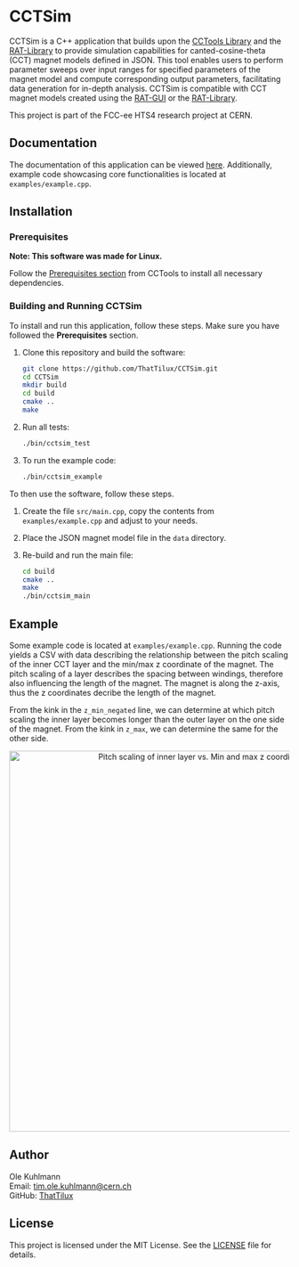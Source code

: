 # CCTSim

CCTSim is a C++ application that builds upon the [CCTools Library](https://github.com/ThatTilux/CCTools) and the [RAT-Library](https://rat-gui.com/library.html) to provide simulation capabilities for canted-cosine-theta (CCT) magnet models defined in JSON. This tool enables users to perform parameter sweeps over input ranges for specified parameters of the magnet model and compute corresponding output parameters, facilitating data generation for in-depth analysis. CCTSim is compatible with CCT magnet models created using the [RAT-GUI](https://rat-gui.com/index.html) or the [RAT-Library](https://rat-gui.com/library.html).

This project is part of the FCC-ee HTS4 research project at CERN.

## Documentation
The documentation of this application can be viewed [here](https://thattilux.github.io/CCTSim/).
Additionally, example code showcasing core functionalities is located at `examples/example.cpp`.

## Installation

### Prerequisites
**Note: This software was made for Linux.**

Follow the [Prerequisites section](https://github.com/ThatTilux/CCTools/blob/main/README.md#prerequisites) from CCTools to install all necessary dependencies.

### Building and Running CCTSim

To install and run this application, follow these steps. Make sure you have followed the **Prerequisites** section.

1. Clone this repository and build the software:
    ```sh
    git clone https://github.com/ThatTilux/CCTSim.git
    cd CCTSim
    mkdir build
    cd build
    cmake ..
    make
    ```

2. Run all tests:
    ```sh
    ./bin/cctsim_test
    ```

3. To run the example code:
    ```sh
    ./bin/cctsim_example
    ```

To then use the software, follow these steps.

1. Create the file `src/main.cpp`, copy the contents from `examples/example.cpp` and adjust to your needs.

2. Place the JSON magnet model file in the `data` directory.

3. Re-build and run the main file:
    ```sh
    cd build
    cmake ..
    make
    ./bin/cctsim_main
    ```

## Example
Some example code is located at `examples/example.cpp`. 
Running the code yields a CSV with data describing the relationship between the pitch scaling of the inner CCT layer and the min/max z coordinate of the magnet.
The pitch scaling of a layer describes the spacing between windings, therefore also influencing the length of the magnet. The magnet is along the z-axis, thus the z coordinates decribe the length of the magnet.

From the kink in the `z_min_negated` line, we can determine at which pitch scaling the inner layer becomes longer than the outer layer on the one side of the magnet. From the kink in `z_max`, we can determine the same for the other side.

<div align="center">
  <img width="684" alt="Pitch scaling of inner layer vs. Min and max z coordinates" src="https://github.com/user-attachments/assets/681bd8b7-928e-4ad3-83d8-134150b498c8">
</div>



## Author

Ole Kuhlmann  
Email: [tim.ole.kuhlmann@cern.ch](mailto:tim.ole.kuhlmann@cern.ch)  
GitHub: [ThatTilux](https://github.com/ThatTilux)

## License

This project is licensed under the MIT License. See the [LICENSE](LICENSE) file for details.
